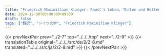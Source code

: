 ```yaml
---
title: "Friedrich Maximillian Klinger: Faust's Leben, Thaten und Höllenfahrt (1799) - 第二巻 第八章"
date: 2024-12-30T00:00:00+09:00
draft: false
tags: ["翻訳", "ドイツ文学", "Friedrich Maximilian Klinger"]
---
```


{{< prevNextPair prev="../2-7" top="../../../top" next="../2-9" >}}
{{< translationTable original="../../../src/de/2/2-8.md" translated="../../../src/ja/2/2-8.md" >}}
{{< /prevNextPair >}}